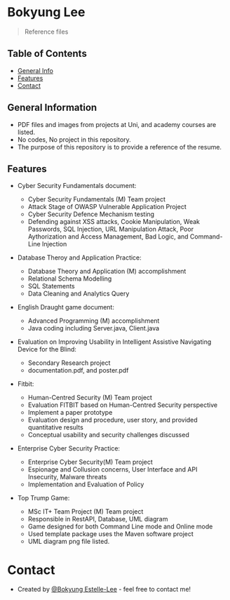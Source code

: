 # Bokyung Lee
> Reference files

## Table of Contents
* [General Info](#general-information)
* [Features](#features)
* [Contact](#contact)
<!-- *[License](#license) -->

## General Information
- PDF files and images from projects at Uni, and academy courses are listed.
- No codes, No project in this repository.
- The purpose of this repository is to provide a reference of the resume.

## Features
- Cyber Security Fundamentals document:
  - Cyber Security Fundamentals (M) Team project
  - Attack Stage of OWASP Vulnerable Application Project
  - Cyber Security Defence Mechanism testing
  - Defending against XSS attacks, Cookie Manipulation, Weak Passwords, SQL Injection, URL Manipulation Attack, Poor Aythorization and Access Management, Bad Logic, and Command-Line Injection


- Database Theroy and Application Practice:
  - Database Theory and Application (M) accomplishment
  - Relational Schema Modelling
  - SQL Statements
  - Data Cleaning and Analytics Query


- English Draught game document:
  - Advanced Programming (M) accomplishment
  - Java coding including Server.java, Client.java


- Evaluation on Improving Usability in Intelligent Assistive Navigating Device for the Blind:
  - Secondary Research project
  - documentation.pdf, and poster.pdf 


- Fitbit:
  - Human-Centred Security (M) Team project
  - Evaluation FITBIT based on Human-Centred Security perspective
  - Implement a paper prototype
  - Evaluation design and procedure, user story, and provided quantitative results
  - Conceptual usability and security challenges discussed


- Enterprise Cyber Security Practice:
  - Enterprise Cyber Security(M) Team project
  - Espionage and Collusion concerns, User Interface and API Insecurity, Malware threats 
  - Implementation and Evaluation of Policy


- Top Trump Game:
  - MSc IT+ Team Project (M) Team project
  - Responsible in RestAPI, Database, UML diagram
  - Game designed for both Command Line mode and Online mode
  - Used template package uses the Maven software project
  - UML diagram png file listed.

# Contact
+ Created by [@Bokyung Estelle-Lee](https://github.com/Estelle-Lee/) - feel free to contact me!

<!-- Optional -->
<!-- ##License -->
